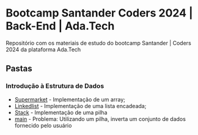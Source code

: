 # Bootcamp Santander Coders 2024 | Back-End | Ada.Tech
Repositório com os materiais de estudo do bootcamp Santander | Coders 2024 da plataforma Ada.Tech

## Pastas
### Introdução à Estrutura de Dados
* [Supermarket](src/main/java/Supermarket) - Implementação de um array;
* [Linkedlist](src/main/java/edu/tiago/dataStructure/linkedlist) - Implementação de uma lista encadeada;
* [Stack](src/main/java/edu/tiago/dataStructure/stack/Stack.java) - Implementação de uma pilha
* [main](src/main/java/edu/tiago/dataStructure/main) - Problema: Utilizando um pilha, inverta um conjunto de dados fornecido pelo usuário
